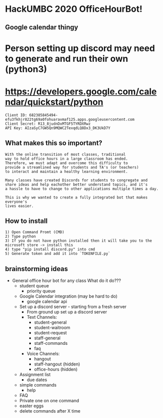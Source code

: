 # HackUMBC 2020 OfficeHourBot!

## Google calendar thingy


# Person setting up discord may need to generate and run their own (python3)
# https://developers.google.com/calendar/quickstart/python

    Client ID: 682385845494-efu3fkhjr822tg69a0fohuaravmaf125.apps.googleusercontent.com
    Client Secret: R13_8judnDxMTGF5TYRDXRwz
    API Key: AIzaSyC7GW5Qn9MQWC2TexqdLQ8Dx3_DK3UkD7Y

## What makes this so important?
    With the online transition of most classes, traditional
    way to hold office hours in a large classroom has ended.
    Therefore, we must adapt and overcome this difficulty to 
    provide a streamlined way for students and TA's (or teachers)
    to interact and maintain a healthy learning environment.

    Many classes have created Discords for students to congregate and 
    share ideas and help eachother better understand topics, and it's
    a hassle to have to change to other applications multiple times a day.

    This is why we wanted to create a fully integrated bot that makes everyone's
    lives easier.


## How to install
    1) Open Command Promt (CMD)
    2) Type python
    3) If you do not have python installed then it will take you to the microsoft store -> install this
    4) type "pip install discord.py" into cmd
    5) Generate token and add it into `TOKENFILE.py`
    

    
## brainstorming ideas
 - General office hour bot for any class
    What do it do???
    - student queue
        - priority queue
    - Google Calendar integration (may be hard to do)
        - google calendar api
    - Set up a discord server - starting from a fresh server
        - From ground up set up a discord server
        - Text Channels:
            - student-general
            - student-waitroom
            - student-request
            - staff-general
            - staff-commands
            - faq
        - Voice Channels:
            - hangout
            - staff-hangout (hidden)
            - office-hours (hidden)
    - Assignment list 
        - due dates 
    - simple commands
        - help
    - FAQ
    - Private one on one command
    - easter eggs
    - delete commands after X time
